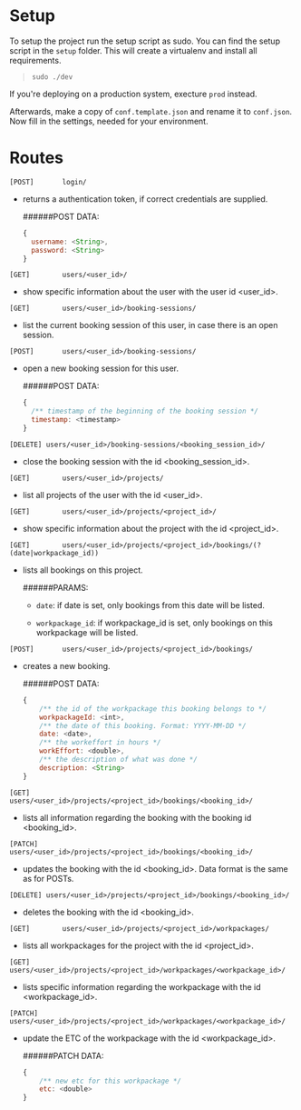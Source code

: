 # Setup

To setup the project run the setup script as sudo. You can find the setup script in the `setup` folder. This will create a virtualenv and install all requirements.

>`sudo ./dev`

If you're deploying on a production system, execture `prod` instead.

Afterwards, make a copy of `conf.template.json` and rename it to `conf.json`. Now fill in the settings, needed for your environment.


# Routes

```[POST]		login/```
- returns a authentication token, if correct credentials are supplied.

  ######POST DATA:
  ```js
  {
  	username: <String>,
  	password: <String>
  }
  ```

```[GET]		users/<user_id>/```
- show specific information about the user with the user id \<user_id\>.

```[GET]		users/<user_id>/booking-sessions/```
- list the current booking session of this user, in case there is an open session.

```[POST]		users/<user_id>/booking-sessions/```
- open a new booking session for this user.

  ######POST DATA:
  ```js
  {
  	/** timestamp of the beginning of the booking session */
  	timestamp: <timestamp>
  }
  ```

```[DELETE]	users/<user_id>/booking-sessions/<booking_session_id>/```
- close the booking session with the id \<booking_session_id\>.

```[GET]		users/<user_id>/projects/```
- list all projects of the user with the id \<user_id\>.

```[GET]		users/<user_id>/projects/<project_id>/```
- show specific information about the project with the id \<project_id\>.

```[GET]		users/<user_id>/projects/<project_id>/bookings/(?(date|workpackage_id))```
- lists all bookings on this project.

	######PARAMS:
	- `date`:
		if date is set, only bookings from this date will be listed.

	- `workpackage_id`:
		if workpackage_id is set, only bookings on this workpackage will be listed.

```[POST]		users/<user_id>/projects/<project_id>/bookings/```
- creates a new booking.

	######POST DATA:
	```js
	{
		/** the id of the workpackage this booking belongs to */
		workpackageId: <int>,
		/** the date of this booking. Format: YYYY-MM-DD */
		date: <date>,
		/** the workeffort in hours */
		workEffort: <double>,
		/** the description of what was done */
		description: <String>
	}
	```

```[GET]		users/<user_id>/projects/<project_id>/bookings/<booking_id>/```
- lists all information regarding the booking with the booking id \<booking_id\>.

```[PATCH]		users/<user_id>/projects/<project_id>/bookings/<booking_id>/```
- updates the booking with the id \<booking_id\>. Data format is the same as for POSTs.

```[DELETE]	users/<user_id>/projects/<project_id>/bookings/<booking_id>/```
- deletes the booking with the id \<booking_id\>.

```[GET]		users/<user_id>/projects/<project_id>/workpackages/```
- lists all workpackages for the project with the id \<project_id\>.

```[GET]		users/<user_id>/projects/<project_id>/workpackages/<workpackage_id>/```
- lists specific information regarding the workpackage with the id \<workpackage_id\>.

```[PATCH]		users/<user_id>/projects/<project_id>/workpackages/<workpackage_id>/```
- update the ETC of the workpackage with the id \<workpackage_id\>.

	######PATCH DATA:
	```js
	{
		/** new etc for this workpackage */
		etc: <double>
	}
	```